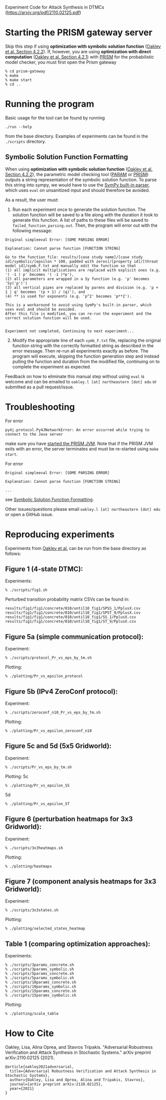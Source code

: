 Experiment Code for Attack Synthesis in DTMCs (https://arxiv.org/pdf/2110.02125.pdf)

# Starting the PRISM gateway server
Skip this step if using **optimization with symbolic solution function** ([Oakley et al. Section 4.2.2](https://arxiv.org/pdf/2110.02125.pdf)). If, however, you are using **optimization with direct computation** ([Oakley et al. Section 4.2.1](https://arxiv.org/pdf/2110.02125.pdf)) with [PRISM](https://www.prismmodelchecker.org/) for the probabilistic model checker, you must first open the Prism gateway
```
% cd prism-gateway
% make
% make start
% cd ..
```

# Running the program
Basic usage for the tool can be found by running 
```
./run --help
```
from the base directory. Examples of experiments can be found in the `./scripts` directory.

## Symbolic Solution Function Formatting
When using **optimization with symbolic solution function** ([Oakley et al. Section 4.2.2](https://arxiv.org/pdf/2110.02125.pdf)), the parametric model checking tool ([PARAM](https://depend.cs.uni-saarland.de/tools/param/) or [PRISM](https://www.prismmodelchecker.org/)) outputs a string representation of the symbolic solution function. To parse this string into sympy, we would have to use the [SymPy built-in parser](https://docs.sympy.org/latest/modules/core.html#sympy.core.sympify.sympify), which uses `eval` on unsanitized input and should therefore be avoided.

As a result, the user must:
1. Run each experiment once to generate the solution function. The solution function will be saved to a file along with the duration it took to generate this function. A list of paths to these files will be saved to `failed_function_parsing.out`. Then, the program will error out with the following message:
```
Original simpleeval Error: [SOME PARSING ERROR]

Explanation: Cannot parse function [FUNCTION STRING]

Go to the function file: results/[case study name]/[case study id]/symbolic/[epsilon * 100, padded with zeros]/[property id]/[threat model id]/symb_F.txt and manually edit the function so that
(1) all implicit multiplications are replaced with explicit ones (e.g. '( -1 ) p' becomes '( -1 )*p'),
(2) all parameters are wrapped in a Sy function (e.g. 'p' becomes 'Sy('p')')
(3) all vertical pipes are replaced by parens and division (e.g. 'p + 1 | q' becomes '(p + 1) / (q)'), and
(4) ** is used for exponents (e.g. 'p^2' becomes 'p**2').

This is a workaround to avoid using SymPy's built-in parser, which uses eval and should be avoided.
After this file is modified, you can re-run the experiment and the correct solution function will be used.


Experiment not completed, Continuing to next experiment...
```
2. Modify the appropriate line of each `symb_F.txt` file, replacing the original function string with the correctly formatted string as described in the error message. Then re-run all experiments exactly as before. The program will execute, skipping the function generation step and instead pulling the function and duration from the modified file, continuing on to complete the experiment as expected. 

Feedback on how to eliminate this manual step without using `eval` is welcome and can be emailed to `oakley.l [at] northeastern [dot] edu` or submitted as a pull request/issue.

# Troubleshooting
For error 
```
py4j.protocol.Py4JNetworkError: An error occurred while trying to connect to the Java server
```
make sure you have [started the PRISM JVM](#starting-the-prism-gateway-server). Note that if the PRISM JVM exits with an error, the server terminates and must be re-started using `make start`.

For error
```
Original simpleeval Error: [SOME PARSING ERROR]

Explanation: Cannot parse function [FUNCTION STRING]

...
```
see [Symbolic Solution Function Formatting](#symbolic-solution-function-formatting).

Other issues/questions please email `oakley.l [at] northeastern [dot] edu` or open a GitHub issue.

# Reproducing experiments
Experiments from [Oakley et al.](https://arxiv.org/pdf/2110.02125.pdf) can be run from the base directory as follows:

## Figure 1 (4-state DTMC):
Experiments:
```
% ./scripts/fig1.sh
```
Perturbed transition probability matrix CSVs can be found in:
```
results/fig1/fig1/concrete/010/until10_fig1/SPSS_1/PplusX.csv
results/fig1/fig1/concrete/010/until10_fig1/SPST_9/PplusX.csv
results/fig1/fig1/concrete/010/until10_fig1/SS_1/PplusX.csv
results/fig1/fig1/concrete/010/until10_fig1/ST_9/PplusX.csv
```

## Figure 5a (simple communication protocol):
Experiment:
```
% ./scripts/protocol_Pr_vs_eps_by_tm.sh
```
Plotting:
```
% ./plotting/Pr_vs_epsilon_protocol  
```

## Figure 5b (IPv4 ZeroConf protocol):
Experiment:
```
% ./scripts/zeroconf_n10_Pr_vs_eps_by_tm.sh
```
Plotting:
```
% ./plotting/Pr_vs_epsilon_zeroconf_n10 
```

## Figure 5c and 5d (5x5 Gridworld):
Experiment:
```
% ./scripts/Pr_vs_eps_by_tm.sh
```
Plotting:
5c
```
% ./plotting/Pr_vs_epsilon_SS
```
5d
```
% ./plotting/Pr_vs_epsilon_ST
```

## Figure 6 (perturbation heatmaps for 3x3 Gridworld):
Experiment:
```
% ./scripts/3x3heatmaps.sh
```
Plotting:
```
% ./plotting/heatmaps
```

## Figure 7 (component analysis heatmaps for 3x3 Gridworld):
Experiment:
```
% ./scripts/3x3states.sh
```
Plotting:
```
% ./plotting/selected_states_heatmap
```

## Table 1 (comparing optimization approaches):
Experiments:
```
% ./scripts/3params_concrete.sh
% ./scripts/3params_symbolic.sh
% ./scripts/5params_concrete.sh
% ./scripts/5params_symbolic.sh
% ./scripts/10params_concrete.sh
% ./scripts/10params_symbolic.sh
% ./scripts/15params_concrete.sh
% ./scripts/15params_symbolic.sh
```
Plotting:
```
% ./plotting/scale_table
```

# How to Cite
Oakley, Lisa, Alina Oprea, and Stavros Tripakis. "Adversarial Robustness Verification and Attack Synthesis in Stochastic Systems." arXiv preprint arXiv:2110.02125 (2021).

```
@article{oakley2021adversarial,
  title={Adversarial Robustness Verification and Attack Synthesis in Stochastic Systems},
  author={Oakley, Lisa and Oprea, Alina and Tripakis, Stavros},
  journal={arXiv preprint arXiv:2110.02125},
  year={2021}
}
```
